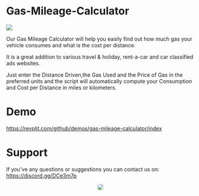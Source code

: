 # Gas-Mileage-Calculator

<img src="https://i.imgur.com/ZeRfUxr.png" >

Our Gas Mileage Calculator will help you easily find out how much gas your vehicle consumes and what is the cost per distance. 

It is a great addition to various travel &amp; holiday, rent-a-car and car classified ads websites.

Just enter the Distance Driven,the Gas Used and the Price of Gas in the preferred units and the script will automatically compute your Consumption and Cost per Distance in miles or kilometers.

# Demo

https://revplit.com/github/demos/gas-mileage-calculator/index

# Support

If you've any questions or suggestions you can contact us on: https://discord.gg/DCe3m7p

<center><a target="_blank" href="https://discord.gg/wzj5TCW"> <img class="discord" style="border-radius: 5px;" src="https://discordapp.com/api/guilds/383650009788448769/widget.png?style=banner2" ></a></center>
